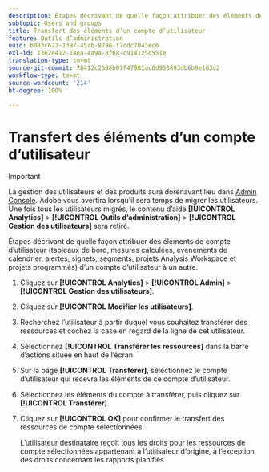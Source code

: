 ```yaml
---
description: Étapes décrivant de quelle façon attribuer des éléments de compte d’utilisateur (tableaux de bord, mesures calculées, événements de calendrier, alertes, signets, segments, projets Analysis Workspace et projets programmés) d’un compte d’utilisateur à un autre.
subtopic: Users and groups
title: Transfert des éléments d’un compte d’utilisateur
feature: Outils d’administration
uuid: b083c622-1397-45ab-8796-f7cdc7043ec6
exl-id: 13e2e412-14ea-4a9a-8f68-c914125d551e
translation-type: tm+mt
source-git-commit: 78412c2588b07f47981ac0d953893db6b9e1d3c2
workflow-type: tm+mt
source-wordcount: '214'
ht-degree: 100%

---
```


# Transfert des éléments d’un compte d’utilisateur

>[!IMPORTANT]
>
>La gestion des utilisateurs et des produits aura dorénavant lieu dans [Admin Console](https://helpx.adobe.com/fr/enterprise/using/admin-console.html). Adobe vous avertira lorsqu’il sera temps de migrer les utilisateurs. Une fois tous les utilisateurs migrés, le contenu d’aide **[!UICONTROL Analytics]** > **[!UICONTROL Outils d’administration]** > **[!UICONTROL Gestion des utilisateurs]** sera retiré.

Étapes décrivant de quelle façon attribuer des éléments de compte d’utilisateur (tableaux de bord, mesures calculées, événements de calendrier, alertes, signets, segments, projets Analysis Workspace et projets programmés) d’un compte d’utilisateur à un autre.

1. Cliquez sur **[!UICONTROL Analytics]** > **[!UICONTROL Admin]** > **[!UICONTROL Gestion des utilisateurs]**.
1. Cliquez sur **[!UICONTROL Modifier les utilisateurs]**.
1. Recherchez l’utilisateur à partir duquel vous souhaitez transférer des ressources et cochez la case en regard de la ligne de cet utilisateur.
1. Sélectionnez **[!UICONTROL Transférer les ressources]** dans la barre d’actions située en haut de l’écran.
1. Sur la page **[!UICONTROL Transférer]**, sélectionnez le compte d’utilisateur qui recevra les éléments de ce compte d’utilisateur.
1. Sélectionnez les éléments du compte à transférer, puis cliquez sur **[!UICONTROL Transférer]**.
1. Cliquez sur **[!UICONTROL OK]** pour confirmer le transfert des ressources de compte sélectionnées.

   L’utilisateur destinataire reçoit tous les droits pour les ressources de compte sélectionnées appartenant à l’utilisateur d’origine, à l’exception des droits concernant les rapports planifiés.
